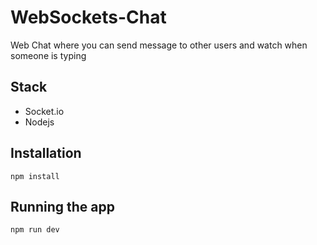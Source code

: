 # WebSockets-Chat
Web Chat where you can send message to other users and watch when someone is typing

## Stack
- Socket.io
- Nodejs

## Installation
```
npm install
```

## Running the app
```
npm run dev
```